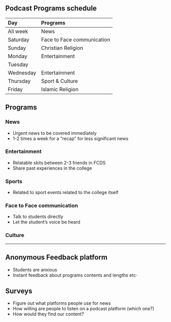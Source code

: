 
## Podcast Programs schedule
| Day          |Programs                   |
|:-------------|:--------------------------|
| All week     | News                      |
| Saturday     | Face to Face communication|
| Sunday       | Christian Religion        |
| Monday       | Entertainment             |
| Tuesday      |                           |
| Wednesday    | Entertainment             |
| Thursday     | Sport & Culture           |
| Friday       | Islamic Religion          |

## Programs

### News 
- Urgent news to be covered immediately 
- 1-2 times a week for a “recap” for less significant news

### Entertainment 
- Relatable skits between 2-3 friends in FCDS
- Share past experiences in the college

### Sports
- Related to sport events related to the college itself

### Face to Face communication
- Talk to students directly
- Let the student’s voice be heard
### Culture

---
## Anonymous Feedback platform
- Students are anxious 
- Instant feedback about programs contents and lengths etc$\cdot$

## Surveys
- Figure out what platforms people use for news
- How willing are people to listen on a podcast platform (which one?)
- How would they find our content?